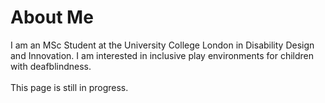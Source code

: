 <html>
  <body>
    <div>
      <h1>About Me</h1>
      <p>I am an MSc Student at the University College London in Disability Design and Innovation. I am interested in inclusive play environments for children with deafblindness.<br><br>This page is still in progress.</p>
    </div>
    
  </body>
  </html>
